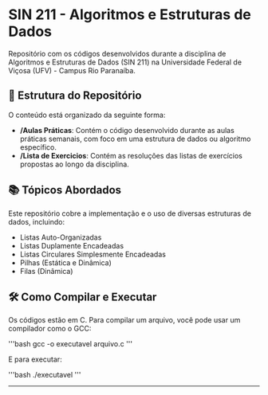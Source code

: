 # SIN 211 - Algoritmos e Estruturas de Dados

Repositório com os códigos desenvolvidos durante a disciplina de Algoritmos e Estruturas de Dados (SIN 211) na Universidade Federal de Viçosa (UFV) - Campus Rio Paranaíba.

## 📂 Estrutura do Repositório

O conteúdo está organizado da seguinte forma:

- **/Aulas Práticas**: Contém o código desenvolvido durante as aulas práticas semanais, com foco em uma estrutura de dados ou algoritmo específico.
- **/Lista de Exercicios**: Contém as resoluções das listas de exercícios propostas ao longo da disciplina.

## 📚 Tópicos Abordados

Este repositório cobre a implementação e o uso de diversas estruturas de dados, incluindo:

- Listas Auto-Organizadas
- Listas Duplamente Encadeadas
- Listas Circulares Simplesmente Encadeadas
- Pilhas (Estática e Dinâmica)
- Filas (Dinâmica)

## 🛠️ Como Compilar e Executar

Os códigos estão em C. Para compilar um arquivo, você pode usar um compilador como o GCC:

'''bash
gcc -o executavel arquivo.c
'''

E para executar:

'''bash
./executavel
'''

---